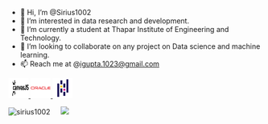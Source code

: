 


- 👋 Hi, I’m @Sirius1002
- 👀 I’m interested in data research and development.
- 🌱 I’m currently a student at Thapar Institute of Engineering and Technology.
- 💞️ I’m looking to collaborate on any project on Data science and machine learning.
- 📫 Reach me at @igupta.1023@gmail.com




<p align="left"> <a href="https://canvasjs.com" target="_blank" rel="noreferrer"> <img src="https://raw.githubusercontent.com/Hardik0307/Hardik0307/master/assets/canvasjs-charts.svg" alt="canvasjs" width="40" height="40"/> </a> <a src="https://raw.githubusercontent.com/devicons/devicon/master/icons/mysql/mysql-original-wordmark.svg" alt="mysql" width="40" height="40"/> </a> <a href="https://www.oracle.com/" target="_blank" rel="noreferrer"> <img src="https://raw.githubusercontent.com/devicons/devicon/master/icons/oracle/oracle-original.svg" alt="oracle" width="40" height="40"/> </a> <a href="https://pandas.pydata.org/" target="_blank" rel="noreferrer"> <img src="https://raw.githubusercontent.com/devicons/devicon/2ae2a900d2f041da66e950e4d48052658d850630/icons/pandas/pandas-original.svg" alt="pandas" width="40" height="40"/> </a> </p>

<img align="right" width ="400" src="![image](https://github.com/Sirius1002/Sirius1002/assets/135801764/df5640ac-9528-4714-a030-2d7ae1907a18)">


<p><img align="center" src="https://github-readme-streak-stats.herokuapp.com/?user=sirius1002&" alt="sirius1002" /></p>

